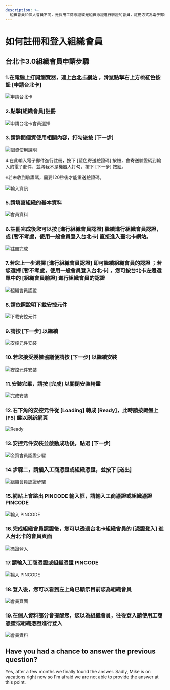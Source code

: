 ```yaml
---
description: >-
  組織會員和個人會員不同，是採用工商憑證或是組織憑證進行驗證的會員，註冊方式為電子郵件，驗證方式為工商憑證或組織憑證，驗證完成後始可成為組織會員。登入方式一律採用憑證方式登入。
---
```


# 如何註冊和登入組織會員

## 台北卡3.0組織會員申請步驟

### 1.在電腦上打開瀏覽器，連上[台北卡網站](https://id.taipei/tpcd) ，滑鼠點擊右上方桃紅色按鈕 \[申請台北卡\]

![&#x7533;&#x8ACB;&#x53F0;&#x5317;&#x5361;](../.gitbook/assets/01f.png)



### 2.點擊\[組織會員\]註冊

![&#x7533;&#x8ACB;&#x53F0;&#x5317;&#x5361;&#x6703;&#x54E1;&#x9078;&#x64C7;](../.gitbook/assets/hui-yuan-zhu-ce-xuan-ze-zu-zhi-hui-yuan.png)



### 3.請詳閱個資使用相關內容，打勾後按 \[下一步\]

![&#x500B;&#x8CC7;&#x4F7F;&#x7528;&#x8AAA;&#x660E;](../.gitbook/assets/05ff.png)



4.在此輸入電子郵件進行註冊，按下 \[藍色寄送驗證碼\] 按鈕，會寄送驗證碼到輸入的電子郵件，並將我不是機器人打勾，按下 \[下一步\] 按鈕。

※若未收到驗證碼，需要120秒後才能重送驗證碼。

![&#x8F38;&#x5165;&#x8CC7;&#x8A0A;](../.gitbook/assets/zu-zhi-hui-yuan-zhu-ce-dian-zi-you-jian-ren-zheng.png)



### 5.請填寫組織的基本資料

![&#x6703;&#x54E1;&#x8CC7;&#x6599;](../.gitbook/assets/07.png)



### 6.註冊完成後您可以按 \[進行組織會員認證\] 繼續進行組織會員認證，或 \[暫不考慮，使用一般會員登入台北卡\] 直接進入臺北卡網站。

![&#x8A3B;&#x518A;&#x5B8C;&#x6210;](../.gitbook/assets/021.png)



### 7.若您上一步選擇 \[進行組織會員認證\] 即可繼續組織會員的認證 ；若您選擇 \[暫不考慮，使用一般會員登入台北卡\] ，您可按台北卡左邊選單中的 \[組織會員驗證\] 進行組織會員的認證

![&#x7D44;&#x7E54;&#x6703;&#x54E1;&#x8A8D;&#x8B49;](../.gitbook/assets/zu-zhi-hui-yuan-ren-zheng-fang-fa.png)



### 8.請依照說明下載安控元件

![&#x4E0B;&#x8F09;&#x5B89;&#x63A7;&#x5143;&#x4EF6;](../.gitbook/assets/xia-zai-an-kong-yuan-jian%20%282%29.png)



### 9.請按 \[下一步\] 以繼續

![&#x5B89;&#x63A7;&#x5143;&#x4EF6;&#x5B89;&#x88DD;](../.gitbook/assets/10%20%281%29.png)



### 10.若您接受授權協議便請按 \[下一步\] 以繼續安裝

![&#x5B89;&#x63A7;&#x5143;&#x4EF6;&#x5B89;&#x88DD;](../.gitbook/assets/11.png)



### 11.安裝完畢，請按 \[完成\] 以關閉安裝精靈

![&#x5B8C;&#x6210;&#x5B89;&#x88DD;](../.gitbook/assets/007%20%282%29.png)



### 12.右下角的安控元件從 \[Loading\] 轉成 \[Ready\]，此時請按鍵盤上 \[F5\] 鍵以刷新網頁

![Ready](../.gitbook/assets/12%20%281%29.png)



### 13.安控元件安裝並啟動成功後，點選 \[下一步\]

![&#x91D1;&#x8CEA;&#x6703;&#x54E1;&#x8A8D;&#x8B49;&#x6B65;&#x9A5F;](../.gitbook/assets/09.png)



### 14.步驟二，請插入工商憑證或組織憑證，並按下 \[送出\]

![&#x7D44;&#x7E54;&#x6703;&#x54E1;&#x8A8D;&#x8B49;&#x6B65;&#x9A5F;](../.gitbook/assets/13.png)



### 15.網站上會跳出 PINCODE 輸入框，請輸入工商憑證或組織憑證 PINCODE

![&#x8F38;&#x5165; PINCODE](../.gitbook/assets/14.png)



### 16.完成組織會員認證後，您可以透過台北卡組織會員的 \[憑證登入\] 進入台北卡的會員頁面

![&#x6191;&#x8B49;&#x767B;&#x5165;](../.gitbook/assets/21.png)



### 17.請輸入工商憑證或組織憑證 PINCODE

![&#x8F38;&#x5165; PINCODE](../.gitbook/assets/22.png)



### 18.登入後，您可以看到左上角已顯示目前您為組織會員

![&#x6703;&#x54E1;&#x9801;&#x9762;](../.gitbook/assets/23.png)



### 19.在個人資料部分會提醒您，您以為組織會員，往後登入請使用工商憑證或組織憑證進行登入

![&#x6703;&#x54E1;&#x8CC7;&#x6599;](../.gitbook/assets/zu-zhi-hui-yuan-ge-ren-zi-liao.png)

## Have you had a chance to answer the previous question?

Yes, after a few months we finally found the answer. Sadly, Mike is on vacations right now so I'm afraid we are not able to provide the answer at this point.



